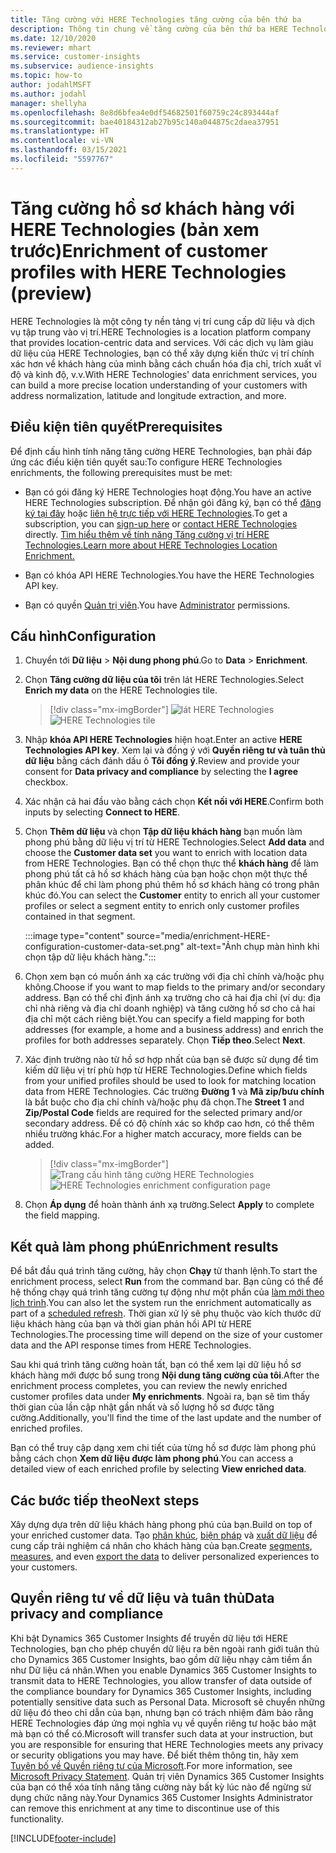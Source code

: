 ```yaml
---
title: Tăng cường với HERE Technologies tăng cường của bên thứ ba
description: Thông tin chung về tăng cường của bên thứ ba HERE Technologies.
ms.date: 12/10/2020
ms.reviewer: mhart
ms.service: customer-insights
ms.subservice: audience-insights
ms.topic: how-to
author: jodahlMSFT
ms.author: jodahl
manager: shellyha
ms.openlocfilehash: 8e8d6bfea4e0df54682501f60759c24c893444af
ms.sourcegitcommit: bae40184312ab27b95c140a044875c2daea37951
ms.translationtype: HT
ms.contentlocale: vi-VN
ms.lasthandoff: 03/15/2021
ms.locfileid: "5597767"
---
```

# <a name="enrichment-of-customer-profiles-with-here-technologies-preview"></a><span data-ttu-id="d0c4a-103">Tăng cường hồ sơ khách hàng với HERE Technologies (bản xem trước)</span><span class="sxs-lookup"><span data-stu-id="d0c4a-103">Enrichment of customer profiles with HERE Technologies (preview)</span></span>

<span data-ttu-id="d0c4a-104">HERE Technologies là một công ty nền tảng vị trí cung cấp dữ liệu và dịch vụ tập trung vào vị trí.</span><span class="sxs-lookup"><span data-stu-id="d0c4a-104">HERE Technologies is a location platform company that provides location-centric data and services.</span></span> <span data-ttu-id="d0c4a-105">Với các dịch vụ làm giàu dữ liệu của HERE Technologies, bạn có thể xây dựng kiến thức vị trí chính xác hơn về khách hàng của mình bằng cách chuẩn hóa địa chỉ, trích xuất vĩ độ và kinh độ, v.v.</span><span class="sxs-lookup"><span data-stu-id="d0c4a-105">With HERE Technologies' data enrichment services, you can build a more precise location understanding of your customers with address normalization, latitude and longitude extraction, and more.</span></span>

## <a name="prerequisites"></a><span data-ttu-id="d0c4a-106">Điều kiện tiên quyết</span><span class="sxs-lookup"><span data-stu-id="d0c4a-106">Prerequisites</span></span>

<span data-ttu-id="d0c4a-107">Để định cấu hình tính năng tăng cường HERE Technologies, bạn phải đáp ứng các điều kiện tiên quyết sau:</span><span class="sxs-lookup"><span data-stu-id="d0c4a-107">To configure HERE Technologies enrichments, the following prerequisites must be met:</span></span>

- <span data-ttu-id="d0c4a-108">Bạn có gói đăng ký HERE Technologies hoạt động.</span><span class="sxs-lookup"><span data-stu-id="d0c4a-108">You have an active HERE Technologies subscription.</span></span> <span data-ttu-id="d0c4a-109">Để nhận gói đăng ký, bạn có thể [đăng ký tại đây](https://developer.here.com/sign-up?utm_medium=referral&utm_source=Microsoft-Dynamics-CI&create=Freemium-Basic) hoặc [liên hệ trực tiếp với HERE Technologies](https://developer.here.com/help?utm_medium=referral&utm_source=Microsoft-Dynamics-CI#how-can-we-help-you).</span><span class="sxs-lookup"><span data-stu-id="d0c4a-109">To get a subscription, you can [sign-up here](https://developer.here.com/sign-up?utm_medium=referral&utm_source=Microsoft-Dynamics-CI&create=Freemium-Basic) or [contact HERE Technologies](https://developer.here.com/help?utm_medium=referral&utm_source=Microsoft-Dynamics-CI#how-can-we-help-you) directly.</span></span> [<span data-ttu-id="d0c4a-110">Tìm hiểu thêm về tính năng Tăng cường vị trí HERE Technologies.</span><span class="sxs-lookup"><span data-stu-id="d0c4a-110">Learn more about HERE Technologies Location Enrichment.</span></span>](https://developer.here.com/location-enrichment?cid=Dev-MicrosoftDynamics-DB-0-Dev-&utm_source=MicrosoftDynamics&utm_medium=referral&utm_campaign=Online_Dev_ReferralMicrosoft)

- <span data-ttu-id="d0c4a-111">Bạn có khóa API HERE Technologies.</span><span class="sxs-lookup"><span data-stu-id="d0c4a-111">You have the HERE Technologies API key.</span></span>

- <span data-ttu-id="d0c4a-112">Bạn có quyền [Quản trị viên](permissions.md#administrator).</span><span class="sxs-lookup"><span data-stu-id="d0c4a-112">You have [Administrator](permissions.md#administrator) permissions.</span></span>

## <a name="configuration"></a><span data-ttu-id="d0c4a-113">Cấu hình</span><span class="sxs-lookup"><span data-stu-id="d0c4a-113">Configuration</span></span>

1. <span data-ttu-id="d0c4a-114">Chuyển tới **Dữ liệu** > **Nội dung phong phú**.</span><span class="sxs-lookup"><span data-stu-id="d0c4a-114">Go to **Data** > **Enrichment**.</span></span>

1. <span data-ttu-id="d0c4a-115">Chọn **Tăng cường dữ liệu của tôi** trên lát HERE Technologies.</span><span class="sxs-lookup"><span data-stu-id="d0c4a-115">Select **Enrich my data** on the HERE Technologies tile.</span></span>

   > [!div class="mx-imgBorder"]
   > <span data-ttu-id="d0c4a-116">![lát HERE Technologies](media/HERE-tile.png "lát HERE Technologies")</span><span class="sxs-lookup"><span data-stu-id="d0c4a-116">![HERE Technologies tile](media/HERE-tile.png "HERE Technologies tile")</span></span>

1. <span data-ttu-id="d0c4a-117">Nhập **khóa API HERE Technologies** hiện hoạt.</span><span class="sxs-lookup"><span data-stu-id="d0c4a-117">Enter an active **HERE Technologies API key**.</span></span> <span data-ttu-id="d0c4a-118">Xem lại và đồng ý với **Quyền riêng tư và tuân thủ dữ liệu** bằng cách đánh dấu ô **Tôi đồng ý**.</span><span class="sxs-lookup"><span data-stu-id="d0c4a-118">Review and provide your consent for **Data privacy and compliance** by selecting the **I agree** checkbox.</span></span> 

1. <span data-ttu-id="d0c4a-119">Xác nhận cả hai đầu vào bằng cách chọn **Kết nối với HERE**.</span><span class="sxs-lookup"><span data-stu-id="d0c4a-119">Confirm both inputs by selecting **Connect to HERE**.</span></span>

1.  <span data-ttu-id="d0c4a-120">Chọn **Thêm dữ liệu** và chọn **Tập dữ liệu khách hàng** bạn muốn làm phong phú bằng dữ liệu vị trí từ HERE Technologies.</span><span class="sxs-lookup"><span data-stu-id="d0c4a-120">Select **Add data** and choose the **Customer data set** you want to enrich with location data from HERE Technologies.</span></span> <span data-ttu-id="d0c4a-121">Bạn có thể chọn thực thể **khách hàng** để làm phong phú tất cả hồ sơ khách hàng của bạn hoặc chọn một thực thể phân khúc để chỉ làm phong phú thêm hồ sơ khách hàng có trong phân khúc đó.</span><span class="sxs-lookup"><span data-stu-id="d0c4a-121">You can select the **Customer** entity to enrich all your customer profiles or select a segment entity to enrich only customer profiles contained in that segment.</span></span>

    :::image type="content" source="media/enrichment-HERE-configuration-customer-data-set.png" alt-text="Ảnh chụp màn hình khi chọn tập dữ liệu khách hàng.":::

1. <span data-ttu-id="d0c4a-123">Chọn xem bạn có muốn ánh xạ các trường với địa chỉ chính và/hoặc phụ không.</span><span class="sxs-lookup"><span data-stu-id="d0c4a-123">Choose if you want to map fields to the primary and/or secondary address.</span></span> <span data-ttu-id="d0c4a-124">Bạn có thể chỉ định ánh xạ trường cho cả hai địa chỉ (ví dụ: địa chỉ nhà riêng và địa chỉ doanh nghiệp) và tăng cường hồ sơ cho cả hai địa chỉ một cách riêng biệt.</span><span class="sxs-lookup"><span data-stu-id="d0c4a-124">You can specify a field mapping for both addresses (for example, a home and a business address) and enrich the profiles for both addresses separately.</span></span> <span data-ttu-id="d0c4a-125">Chọn **Tiếp theo**.</span><span class="sxs-lookup"><span data-stu-id="d0c4a-125">Select **Next**.</span></span>

1. <span data-ttu-id="d0c4a-126">Xác định trường nào từ hồ sơ hợp nhất của bạn sẽ được sử dụng để tìm kiếm dữ liệu vị trí phù hợp từ HERE Technologies.</span><span class="sxs-lookup"><span data-stu-id="d0c4a-126">Define which fields from your unified profiles should be used to look for matching location data from HERE Technologies.</span></span> <span data-ttu-id="d0c4a-127">Các trường **Đường 1** và **Mã zip/bưu chính** là bắt buộc cho địa chỉ chính và/hoặc phụ đã chọn.</span><span class="sxs-lookup"><span data-stu-id="d0c4a-127">The **Street 1** and **Zip/Postal Code** fields are required for the selected primary and/or secondary address.</span></span> <span data-ttu-id="d0c4a-128">Để có độ chính xác so khớp cao hơn, có thể thêm nhiều trường khác.</span><span class="sxs-lookup"><span data-stu-id="d0c4a-128">For a higher match accuracy, more fields can be added.</span></span>

   > [!div class="mx-imgBorder"]
   > <span data-ttu-id="d0c4a-129">![Trang cấu hình tăng cường HERE Technologies](media/enrichment-HERE-configuration.png "Trang cấu hình tăng cường HERE Technologies")</span><span class="sxs-lookup"><span data-stu-id="d0c4a-129">![HERE Technologies enrichment configuration page](media/enrichment-HERE-configuration.png "HERE Technologies enrichment configuration page")</span></span>

1. <span data-ttu-id="d0c4a-130">Chọn **Áp dụng** để hoàn thành ánh xạ trường.</span><span class="sxs-lookup"><span data-stu-id="d0c4a-130">Select **Apply** to complete the field mapping.</span></span>

## <a name="enrichment-results"></a><span data-ttu-id="d0c4a-131">Kết quả làm phong phú</span><span class="sxs-lookup"><span data-stu-id="d0c4a-131">Enrichment results</span></span>

<span data-ttu-id="d0c4a-132">Để bắt đầu quá trình tăng cường, hãy chọn **Chạy** từ thanh lệnh.</span><span class="sxs-lookup"><span data-stu-id="d0c4a-132">To start the enrichment process, select **Run** from the command bar.</span></span> <span data-ttu-id="d0c4a-133">Bạn cũng có thể để hệ thống chạy quá trình tăng cường tự động như một phần của [làm mới theo lịch trình](system.md#schedule-tab).</span><span class="sxs-lookup"><span data-stu-id="d0c4a-133">You can also let the system run the enrichment automatically as part of a [scheduled refresh](system.md#schedule-tab).</span></span> <span data-ttu-id="d0c4a-134">Thời gian xử lý sẽ phụ thuộc vào kích thước dữ liệu khách hàng của bạn và thời gian phản hồi API từ HERE Technologies.</span><span class="sxs-lookup"><span data-stu-id="d0c4a-134">The processing time will depend on the size of your customer data and the API response times from HERE Technologies.</span></span>

<span data-ttu-id="d0c4a-135">Sau khi quá trình tăng cường hoàn tất, bạn có thể xem lại dữ liệu hồ sơ khách hàng mới được bổ sung trong **Nội dung tăng cường của tôi**.</span><span class="sxs-lookup"><span data-stu-id="d0c4a-135">After the enrichment process completes, you can review the newly enriched customer profiles data under **My enrichments**.</span></span> <span data-ttu-id="d0c4a-136">Ngoài ra, bạn sẽ tìm thấy thời gian của lần cập nhật gần nhất và số lượng hồ sơ được tăng cường.</span><span class="sxs-lookup"><span data-stu-id="d0c4a-136">Additionally, you'll find the time of the last update and the number of enriched profiles.</span></span>

<span data-ttu-id="d0c4a-137">Bạn có thể truy cập dạng xem chi tiết của từng hồ sơ được làm phong phú bằng cách chọn **Xem dữ liệu được làm phong phú**.</span><span class="sxs-lookup"><span data-stu-id="d0c4a-137">You can access a detailed view of each enriched profile by selecting **View enriched data**.</span></span>

## <a name="next-steps"></a><span data-ttu-id="d0c4a-138">Các bước tiếp theo</span><span class="sxs-lookup"><span data-stu-id="d0c4a-138">Next steps</span></span>

<span data-ttu-id="d0c4a-139">Xây dựng dựa trên dữ liệu khách hàng phong phú của bạn.</span><span class="sxs-lookup"><span data-stu-id="d0c4a-139">Build on top of your enriched customer data.</span></span> <span data-ttu-id="d0c4a-140">Tạo [phân khúc](segments.md), [biện pháp](measures.md) và [xuất dữ liệu](export-destinations.md) để cung cấp trải nghiệm cá nhân cho khách hàng của bạn.</span><span class="sxs-lookup"><span data-stu-id="d0c4a-140">Create [segments](segments.md), [measures](measures.md), and even [export the data](export-destinations.md) to deliver personalized experiences to your customers.</span></span>

## <a name="data-privacy-and-compliance"></a><span data-ttu-id="d0c4a-141">Quyền riêng tư về dữ liệu và tuân thủ</span><span class="sxs-lookup"><span data-stu-id="d0c4a-141">Data privacy and compliance</span></span>

<span data-ttu-id="d0c4a-142">Khi bật Dynamics 365 Customer Insights để truyền dữ liệu tới HERE Technologies, bạn cho phép chuyển dữ liệu ra bên ngoài ranh giới tuân thủ cho Dynamics 365 Customer Insights, bao gồm dữ liệu nhạy cảm tiềm ẩn như Dữ liệu cá nhân.</span><span class="sxs-lookup"><span data-stu-id="d0c4a-142">When you enable Dynamics 365 Customer Insights to transmit data to HERE Technologies, you allow transfer of data outside of the compliance boundary for Dynamics 365 Customer Insights, including potentially sensitive data such as Personal Data.</span></span> <span data-ttu-id="d0c4a-143">Microsoft sẽ chuyển những dữ liệu đó theo chỉ dẫn của bạn, nhưng bạn có trách nhiệm đảm bảo rằng HERE Technologies đáp ứng mọi nghĩa vụ về quyền riêng tư hoặc bảo mật mà bạn có thể có.</span><span class="sxs-lookup"><span data-stu-id="d0c4a-143">Microsoft will transfer such data at your instruction, but you are responsible for ensuring that HERE Technologies meets any privacy or security obligations you may have.</span></span> <span data-ttu-id="d0c4a-144">Để biết thêm thông tin, hãy xem [Tuyên bố về Quyền riêng tư của Microsoft](https://go.microsoft.com/fwlink/?linkid=396732).</span><span class="sxs-lookup"><span data-stu-id="d0c4a-144">For more information, see [Microsoft Privacy Statement](https://go.microsoft.com/fwlink/?linkid=396732).</span></span>
<span data-ttu-id="d0c4a-145">Quản trị viên Dynamics 365 Customer Insights của bạn có thể xóa tính năng tăng cường này bất kỳ lúc nào để ngừng sử dụng chức năng này.</span><span class="sxs-lookup"><span data-stu-id="d0c4a-145">Your Dynamics 365 Customer Insights Administrator can remove this enrichment at any time to discontinue use of this functionality.</span></span>


[!INCLUDE[footer-include](../includes/footer-banner.md)]